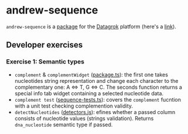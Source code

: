 # andrew-sequence

`andrew-sequence` is a [package](https://datagrok.ai/help/develop/develop#packages) for the [Datagrok](https://datagrok.ai) platform (here's a [link](https://dev.datagrok.ai/browse/andrewsequence)).

## Developer exercises

### Exercise 1: Semantic types

+ `complement` & `complementWidget` ([package.ts](./src/package.ts)): the first one takes nucleotides string representation and change each character to the complementary one: A <=> T, G <=> C. The seconds function returns a special info tab widget containing a selected nucleotide data.
+ `complement test` ([sequence-tests.ts](./src/tests/sequence-tests.ts)): covers the `complement` fucntion with a unit test checking complemention validity.
+ `detectNucleotides` ([detectors.js](./detectors.js)): efines whether a passed column consists of nucleotide values (strings validation). Returns `dna_nucleotide` semantic type if passed.

